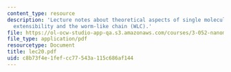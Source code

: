 ```yaml
---
content_type: resource
description: 'Lecture notes about theoretical aspects of single molecule force spectroscopy:
  extensibility and the worm-like chain (WLC).'
file: https://ol-ocw-studio-app-qa.s3.amazonaws.com/courses/3-052-nanomechanics-of-materials-and-biomaterials-spring-2007/c8b73f4e1fefcc77543a115c686af144_lec20.pdf
file_type: application/pdf
resourcetype: Document
title: lec20.pdf
uid: c8b73f4e-1fef-cc77-543a-115c686af144
---
```

